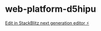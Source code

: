 # web-platform-d5hipu

[Edit in StackBlitz next generation editor ⚡️](https://stackblitz.com/~/github.com/akshatm33/web-platform-d5hipu)